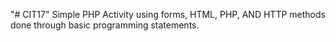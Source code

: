 "# CIT17" 
Simple PHP Activity using forms, HTML, PHP, AND HTTP methods done through basic programming statements.
